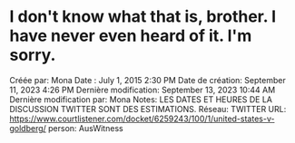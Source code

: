 # I don't know what that is, brother. I have never even heard of it. l'm sorry.

Créée par: Mona
Date : July 1, 2015 2:30 PM
Date de création: September 11, 2023 4:26 PM
Dernière modification: September 13, 2023 10:44 AM
Dernière modification par: Mona
Notes: LES DATES ET HEURES DE LA DISCUSSION TWITTER SONT DES ESTIMATIONS.
Réseau: TWITTER
URL: https://www.courtlistener.com/docket/6259243/100/1/united-states-v-goldberg/
person: AusWitness